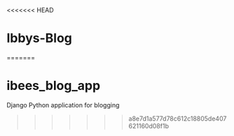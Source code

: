 <<<<<<< HEAD
# Ibbys-Blog
=======
# ibees_blog_app
Django Python application for blogging
>>>>>>> a8e7d1a577d78c612c18805de407621160d08f1b
